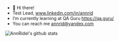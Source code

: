 - 👋 Hi there!
- Test Lead, www.linkedin.com/in/annrid
- I’m currently learning at QA Guru https://qa.guru/
- You can reach me annrid@yandex.com

<!---
AnnRidel/AnnRidel is a ✨ special ✨ repository because its `README.md` (this file) appears on your GitHub profile.
You can click the Preview link to take a look at your changes.
--->
![AnnRidel's github stats](https://github-readme-stats.vercel.app/api?username=annridel&show_icons=true&theme=radical)
